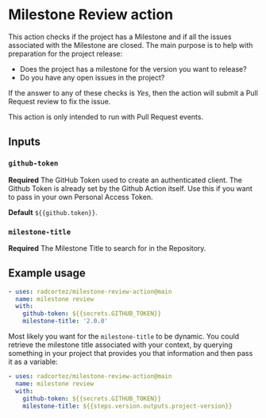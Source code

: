 # Milestone Review action

This action checks if the project has a Milestone and if all the issues associated with the Milestone are closed. The 
main purpose is to help with preparation for the project release:

- Does the project has a milestone for the version you want to release?
- Do you have any open issues in the project?

If the answer to any of these checks is *Yes*, then the action will submit a Pull Request review to fix the issue.

This action is only intended to run with Pull Request events.  

## Inputs

### `github-token`

**Required** The GitHub Token used to create an authenticated client. The Github Token is already set by the Github 
Action itself. Use this if you want to pass in your own Personal Access Token. 

**Default** `${{github.token}}`.

### `milestone-title`

**Required** The Milestone Title to search for in the Repository.

## Example usage

```yaml
- uses: radcortez/milestone-review-action@main
  name: milestone review
  with:
    github-token: ${{secrets.GITHUB_TOKEN}}
    milestone-title: '2.0.0'
```

Most likely you want for the `milestone-title` to be dynamic. You could retrieve the milestone title associated with 
your context, by querying something in your project that provides you that information and then pass it as a variable:

```yaml
- uses: radcortez/milestone-review-action@main
  name: milestone review
  with:
    github-token: ${{secrets.GITHUB_TOKEN}}
    milestone-title: ${{steps.version.outputs.project-version}}
```
